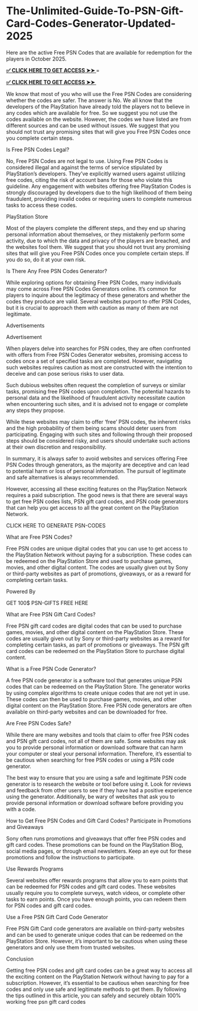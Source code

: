# The-Unlimited-Guide-To-PSN-Gift-Card-Codes-Generator-Updated-2025
Here are the active Free PSN Codes that are available for redemption for the players in October 2025.


**[✅ CLICK HERE TO GET ACCESS ➤➤ ​​](https://xnproo.com/giftcards/)**=

**[✅ CLICK HERE TO GET ACCESS ➤➤ ​​](https://xnproo.com/giftcards/)**



We know that most of you who will use the Free PSN Codes are considering whether the codes are safer. The answer is No. We all know that the developers of the PlayStation have already told the players not to believe in any codes which are available for free. So we suggest you not use the codes available on the website. However, the codes we have listed are from different sources and can be used without issues. We suggest that you should not trust any promising sites that will give you Free PSN Codes once you complete certain steps.

Is Free PSN Codes Legal?

No, Free PSN Codes are not legal to use. Using Free PSN Codes is considered illegal and against the terms of service stipulated by PlayStation’s developers. They’ve explicitly warned users against utilizing free codes, citing the risk of account bans for those who violate this guideline. Any engagement with websites offering free PlayStation Codes is strongly discouraged by developers due to the high likelihood of them being fraudulent, providing invalid codes or requiring users to complete numerous tasks to access these codes.

PlayStation Store

Most of the players complete the different steps, and they end up sharing personal information about themselves, or they mistakenly perform some activity, due to which the data and privacy of the players are breached, and the websites fool them. We suggest that you should not trust any promising sites that will give you Free PSN Codes once you complete certain steps. If you do so, do it at your own risk.

Is There Any Free PSN Codes Generator?

While exploring options for obtaining Free PSN Codes, many individuals may come across Free PSN Codes Generators online. It’s common for players to inquire about the legitimacy of these generators and whether the codes they produce are valid. Several websites purport to offer PSN Codes, but it is crucial to approach them with caution as many of them are not legitimate.

Advertisements

Advertisement

When players delve into searches for PSN codes, they are often confronted with offers from Free PSN Codes Generator websites, promising access to codes once a set of specified tasks are completed. However, navigating such websites requires caution as most are constructed with the intention to deceive and can pose serious risks to user data.

Such dubious websites often request the completion of surveys or similar tasks, promising free PSN codes upon completion. The potential hazards to personal data and the likelihood of fraudulent activity necessitate caution when encountering such sites, and it is advised not to engage or complete any steps they propose.

While these websites may claim to offer ‘free’ PSN codes, the inherent risks and the high probability of them being scams should deter users from participating. Engaging with such sites and following through their proposed steps should be considered risky, and users should undertake such actions at their own discretion and responsibility.

In summary, it is always safer to avoid websites and services offering Free PSN Codes through generators, as the majority are deceptive and can lead to potential harm or loss of personal information. The pursuit of legitimate and safe alternatives is always recommended.

However, accessing all these exciting features on the PlayStation Network requires a paid subscription. The good news is that there are several ways to get free PSN codes lists, PSN gift card codes, and PSN code generators that can help you get access to all the great content on the PlayStation Network.

CLICK HERE TO GENERATE PSN-CODES

What are Free PSN Codes?

Free PSN codes are unique digital codes that you can use to get access to the PlayStation Network without paying for a subscription. These codes can be redeemed on the PlayStation Store and used to purchase games, movies, and other digital content. The codes are usually given out by Sony or third-party websites as part of promotions, giveaways, or as a reward for completing certain tasks.

Powered By

GET 100$ PSN-GIFTS FREE HERE

What are Free PSN Gift Card Codes?

Free PSN gift card codes are digital codes that can be used to purchase games, movies, and other digital content on the PlayStation Store. These codes are usually given out by Sony or third-party websites as a reward for completing certain tasks, as part of promotions or giveaways. The PSN gift card codes can be redeemed on the PlayStation Store to purchase digital content.

What is a Free PSN Code Generator?

A free PSN code generator is a software tool that generates unique PSN codes that can be redeemed on the PlayStation Store. The generator works by using complex algorithms to create unique codes that are not yet in use. These codes can then be used to purchase games, movies, and other digital content on the PlayStation Store. Free PSN code generators are often available on third-party websites and can be downloaded for free.

Are Free PSN Codes Safe?

While there are many websites and tools that claim to offer free PSN codes and PSN gift card codes, not all of them are safe. Some websites may ask you to provide personal information or download software that can harm your computer or steal your personal information. Therefore, it’s essential to be cautious when searching for free PSN codes or using a PSN code generator.

The best way to ensure that you are using a safe and legitimate PSN code generator is to research the website or tool before using it. Look for reviews and feedback from other users to see if they have had a positive experience using the generator. Additionally, be wary of websites that ask you to provide personal information or download software before providing you with a code.

How to Get Free PSN Codes and Gift Card Codes? Participate in Promotions and Giveaways

Sony often runs promotions and giveaways that offer free PSN codes and gift card codes. These promotions can be found on the PlayStation Blog, social media pages, or through email newsletters. Keep an eye out for these promotions and follow the instructions to participate.

Use Rewards Programs

Several websites offer rewards programs that allow you to earn points that can be redeemed for PSN codes and gift card codes. These websites usually require you to complete surveys, watch videos, or complete other tasks to earn points. Once you have enough points, you can redeem them for PSN codes and gift card codes.

Use a Free PSN Gift Card Code Generator

Free PSN Gift Card code generators are available on third-party websites and can be used to generate unique codes that can be redeemed on the PlayStation Store. However, it’s important to be cautious when using these generators and only use them from trusted websites.

Conclusion

Getting free PSN codes and gift card codes can be a great way to access all the exciting content on the PlayStation Network without having to pay for a subscription. However, it’s essential to be cautious when searching for free codes and only use safe and legitimate methods to get them. By following the tips outlined in this article, you can safely and securely obtain 100% working free psn gift card codes
